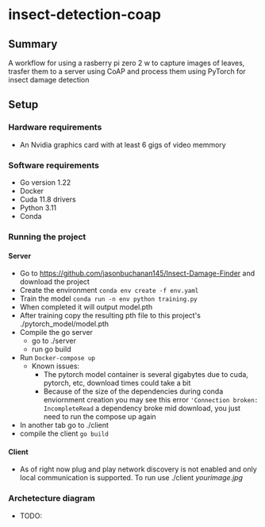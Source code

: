 # insect-detection-coap

## Summary
A workflow for using a rasberry pi zero 2 w to capture images of leaves, trasfer them to a server using CoAP and process them using PyTorch for insect damage detection

## Setup 
### Hardware requirements
- An Nvidia graphics card with at least 6 gigs of video memmory

### Software requirements
- Go version 1.22 
- Docker
- Cuda 11.8 drivers
- Python 3.11
- Conda

### Running the project
#### Server
- Go to https://github.com/jasonbuchanan145/Insect-Damage-Finder and download the project
- Create the environment ```conda env create -f env.yaml```
- Train the model ```conda run -n env python training.py```
- When completed it will output model.pth
- After training copy the resulting pth file to this project's ./pytorch_model/model.pth
- Compile the go server
    - go to ./server
    - run go build
- Run ```Docker-compose up```
    - Known issues:
        - The pytorch model container is several gigabytes due to cuda, pytorch, etc, download times could take a bit
        - Because of the size of the dependencies during conda enviornment creation you may see this error ```'Connection broken: IncompleteRead``` a dependency broke mid download, you just need to run the compose up again
- In another tab go to ./client
- compile the client `go build`
#### Client
- As of right now plug and play network discovery is not enabled and only local communication is supported. To run use ./client _yourimage.jpg_


### Archetecture diagram
- TODO:

### 
